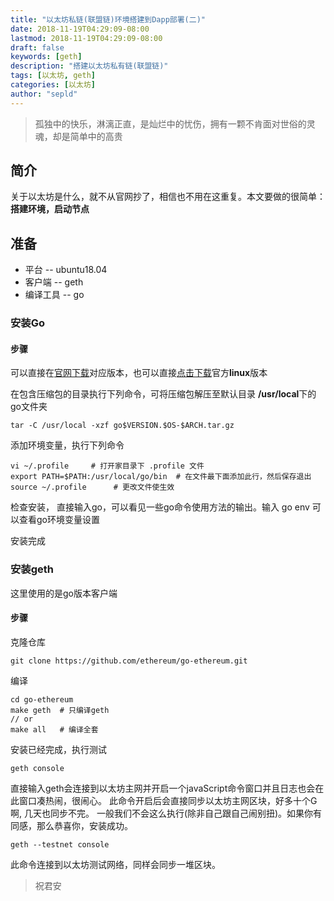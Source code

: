```yaml
---
title: "以太坊私链(联盟链)环境搭建到Dapp部署(二)"
date: 2018-11-19T04:29:09-08:00
lastmod: 2018-11-19T04:29:09-08:00
draft: false
keywords: [geth]
description: "搭建以太坊私有链(联盟链)"
tags: [以太坊, geth]
categories: [以太坊]
author: "sepld"
---
```

> 孤独中的快乐，淋漓正直，是灿烂中的忧伤，拥有一颗不肯面对世俗的灵魂，却是简单中的高贵

## 简介

关于以太坊是什么，就不从官网抄了，相信也不用在这重复。本文要做的很简单：**搭建环境，启动节点**

## 准备

- 平台 -- ubuntu18.04
- 客户端 -- geth
- 编译工具 -- go


### 安装Go
#### 步骤
可以直接在[官网下载](https://golang.org/dl/)对应版本，也可以直接[点击下载](https://dl.google.com/go/go1.11.2.linux-amd64.tar.gz)官方**linux**版本

在包含压缩包的目录执行下列命令，可将压缩包解压至默认目录 **/usr/local**下的go文件夹
```
tar -C /usr/local -xzf go$VERSION.$OS-$ARCH.tar.gz
```

添加环境变量，执行下列命令
```
vi ~/.profile     # 打开家目录下 .profile 文件
export PATH=$PATH:/usr/local/go/bin  # 在文件最下面添加此行，然后保存退出
source ~/.profile      # 更改文件使生效
```

检查安装， 直接输入go，可以看见一些go命令使用方法的输出。输入 go env 可以查看go环境变量设置

安装完成

### 安装geth

这里使用的是go版本客户端
#### 步骤
克隆仓库
```
git clone https://github.com/ethereum/go-ethereum.git
```

编译
```
cd go-ethereum
make geth  # 只编译geth
// or
make all   # 编译全套

```

安装已经完成，执行测试
```
geth console
```

直接输入geth会连接到以太坊主网并开启一个javaScript命令窗口并且日志也会在此窗口凑热闹，很闹心。
此命令开启后会直接同步以太坊主网区块，好多十个G啊, 几天也同步不完。
一般我们不会这么执行(除非自己跟自己闹别扭)。如果你有同感，那么恭喜你，安装成功。
```
geth --testnet console
```

此命令连接到以太坊测试网络，同样会同步一堆区块。

> 祝君安
